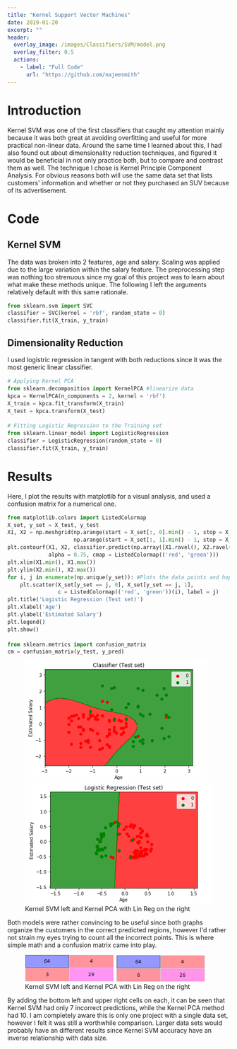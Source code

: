 ```yaml
---
title: "Kernel Support Vector Machines"
date: 2019-01-20
excerpt: ""
header:
  overlay_image: /images/Classifiers/SVM/model.png
  overlay_filter: 0.5
  actions:
    - label: "Full Code"
      url: "https://github.com/najeesmith"
---
```

# Introduction
Kernel SVM was one of the first classifiers that caught my attention
mainly because it was both great at avoiding overfitting and useful for more practical
non-linear data. Around the same time I learned about this, I had also found out
about dimensionality reduction techniques, and figured it would be beneficial in not only
practice both, but to compare and contrast them as well. The technique I chose is Kernel Principle Component Analysis. For obvious reasons both will use the same data set that lists customers' information and whether or not they purchased an SUV because
of its advertisement.  

# Code
## Kernel SVM
The data was broken into 2 features, age and salary. Scaling was applied
due to the large variation within the salary feature.
The preprocessing step was nothing too strenuous since my goal of this project
was to learn about what make these methods unique. The following I left the arguments
relatively default with this same rationale.

```python
from sklearn.svm import SVC
classifier = SVC(kernel = 'rbf', random_state = 0)
classifier.fit(X_train, y_train)
```



## Dimensionality Reduction

I used logistric regression in tangent with both reductions
since it was the most generic linear classifier.

```python
# Applying Kernel PCA
from sklearn.decomposition import KernelPCA #linearize data
kpca = KernelPCA(n_components = 2, kernel = 'rbf')
X_train = kpca.fit_transform(X_train)
X_test = kpca.transform(X_test)

# Fitting Logistic Regression to the Training set
from sklearn.linear_model import LogisticRegression
classifier = LogisticRegression(random_state = 0)
classifier.fit(X_train, y_train)
```


# Results
Here, I plot the results with matplotlib for a visual analysis, and used a confusion matrix for a numerical one.

```python
from matplotlib.colors import ListedColormap
X_set, y_set = X_test, y_test
X1, X2 = np.meshgrid(np.arange(start = X_set[:, 0].min() - 1, stop = X_set[:, 0].max() + 1, step = 0.01), #Creates limits for graph
                     np.arange(start = X_set[:, 1].min() - 1, stop = X_set[:, 1].max() + 1, step = 0.01))
plt.contourf(X1, X2, classifier.predict(np.array([X1.ravel(), X2.ravel()]).T).reshape(X1.shape), #Creates predicted binary regions
             alpha = 0.75, cmap = ListedColormap(('red', 'green')))
plt.xlim(X1.min(), X1.max())
plt.ylim(X2.min(), X2.max())
for i, j in enumerate(np.unique(y_set)): #Plots the data points and hopefully puts them in the correct regions
    plt.scatter(X_set[y_set == j, 0], X_set[y_set == j, 1],
                c = ListedColormap(('red', 'green'))(i), label = j)
plt.title('Logistic Regression (Test set)')
plt.xlabel('Age')
plt.ylabel('Estimated Salary')
plt.legend()
plt.show()

from sklearn.metrics import confusion_matrix
cm = confusion_matrix(y_test, y_pred)
```
<figure class="half">
<a href="/images\Classifiers\SVM\svm_test_image.PNG"><img src="/images\Classifiers\SVM\svm_test_image.PNG"></a>
<a href="/images\Classifiers\SVM\kpca_test_image.PNG"><img src="/images\Classifiers\SVM\kpca_test_image.PNG"></a>
    <figcaption>Kernel SVM left and Kernel PCA with Lin Reg on the right</figcaption>
</figure>

Both models were rather convincing to be useful since both graphs organize the customers in the correct predicted regions, however I'd rather not strain my eyes trying to count all the incorrect points. This is where simple math and a confusion matrix came into play.

<figure class="half">
    <a href="/images\Classifiers\SVM\cm_ksvm.PNG"><img src="/images\Classifiers\SVM\cm_ksvm.PNG"></a>
      <a href="/images\Classifiers\SVM\cm_kpcs.PNG"><img src="/images\Classifiers\SVM\cm_kpcs.PNG"></a>
    <figcaption>Kernel SVM left and Kernel PCA with Lin Reg on the right</figcaption>
</figure>

By adding the bottom left and upper right cells on each, it can be seen that Kernel SVM had only 7 incorrect predictions, while the Kernel PCA method had 10. I am completely aware this is only one project with a single data set, however I felt it was still a worthwhile comparison. Larger data sets would probably have an different results since Kernel SVM accuracy have an inverse relationship with data size.
